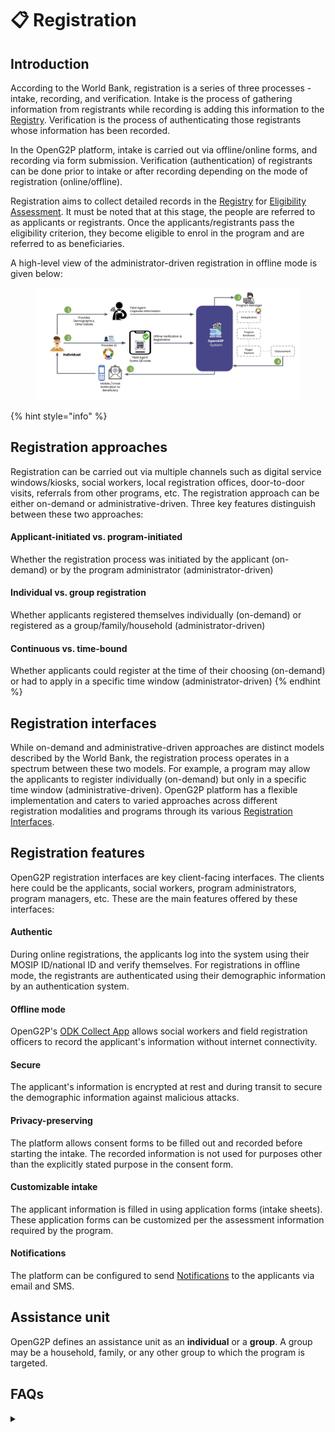 # 📋 Registration

## Introduction

According to the World Bank, registration is a series of three processes - intake, recording, and verification. Intake is the process of gathering information from registrants while recording is adding this information to the [Registry](registry.md). Verification is the process of authenticating those registrants whose information has been recorded.&#x20;

In the OpenG2P platform, intake is carried out via offline/online forms, and recording via form submission. Verification (authentication) of registrants can be done prior to intake or after recording depending on the mode of registration (online/offline).

Registration aims to collect detailed records in the [Registry](registry.md) for [Eligibility Assessment](../beneficiary-management/eligibility.md). It must be noted that at this stage, the people are referred to as applicants or registrants. Once the applicants/registrants pass the eligibility criterion, they become eligible to enrol in the program and are referred to as beneficiaries.

A high-level view of the administrator-driven registration in offline mode is given below:&#x20;

<figure><img src="https://github.com/OpenG2P/openg2p-documentation/raw/00d70c2522faff12a735f69918503f2aa1485c78/.gitbook/assets/registration-flow.png" alt=""><figcaption></figcaption></figure>

{% hint style="info" %}
## Registration approaches

Registration can be carried out via multiple channels such as digital service windows/kiosks, social workers, local registration offices, door-to-door visits, referrals from other programs, etc. The registration approach can be either on-demand or administrative-driven. Three key features distinguish between these two approaches:

#### **Applicant-initiated vs. program-initiated**

Whether the registration process was initiated by the applicant (on-demand) or by the program administrator (administrator-driven)

#### **Individual vs. group registration**

Whether applicants registered themselves individually (on-demand) or registered as a group/family/household (administrator-driven)

#### **Continuous vs. time-bound**

Whether applicants could register at the time of their choosing (on-demand) or had to apply in a specific time window (administrator-driven)
{% endhint %}

## Registration interfaces

While on-demand and administrative-driven approaches are distinct models described by the World Bank, the registration process operates in a spectrum between these two models. For example, a program may allow the applicants to register individually (on-demand) but only in a specific time window (administrative-driven). OpenG2P platform has a flexible implementation and caters to varied approaches across different registration modalities and programs through its various [Registration Interfaces](registration-methods/).

## Registration features

OpenG2P registration interfaces are key client-facing interfaces. The clients here could be the applicants, social workers, program administrators, program managers, etc. These are the main features offered by these interfaces:

#### **Authentic**

During online registrations, the applicants log into the system using their MOSIP ID/national ID and verify themselves. For registrations in offline mode, the registrants are authenticated using their demographic information by an authentication system.

#### **Offline mode**

OpenG2P's [ODK Collect App](registration-methods/offline-registration.md) allows social workers and field registration officers to record the applicant's information without internet connectivity.

#### **Secure**

The applicant's information is encrypted at rest and during transit to secure the demographic information against malicious attacks.

#### **Privacy-preserving**

The platform allows consent forms to be filled out and recorded before starting the intake. The recorded information is not used for purposes other than the explicitly stated purpose in the consent form.

#### Customizable intake

The applicant information is filled in using application forms (intake sheets). These application forms can be customized per the assessment information required by the program.

#### Notifications

The platform can be configured to send [Notifications](../beneficiary-management/notifications.md) to the applicants via email and SMS.

## Assistance unit

OpenG2P defines an assistance unit as an **individual** or a **group**. A group may be a household, family, or any other group to which the program is targeted.&#x20;

## FAQs

<details>

<summary></summary>



</details>
